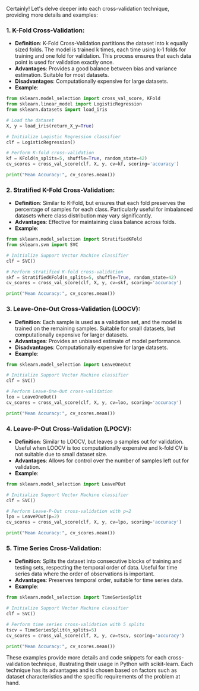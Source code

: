 Certainly! Let's delve deeper into each cross-validation technique, providing more details and examples:

### 1. K-Fold Cross-Validation:
- **Definition**: K-Fold Cross-Validation partitions the dataset into k equally sized folds. The model is trained k times, each time using k-1 folds for training and one fold for validation. This process ensures that each data point is used for validation exactly once.
- **Advantages**: Provides a good balance between bias and variance estimation. Suitable for most datasets.
- **Disadvantages**: Computationally expensive for large datasets.
- **Example**:
```python
from sklearn.model_selection import cross_val_score, KFold
from sklearn.linear_model import LogisticRegression
from sklearn.datasets import load_iris

# Load the dataset
X, y = load_iris(return_X_y=True)

# Initialize Logistic Regression classifier
clf = LogisticRegression()

# Perform K-fold cross-validation
kf = KFold(n_splits=5, shuffle=True, random_state=42)
cv_scores = cross_val_score(clf, X, y, cv=kf, scoring='accuracy')

print("Mean Accuracy:", cv_scores.mean())
```

### 2. Stratified K-Fold Cross-Validation:
- **Definition**: Similar to K-Fold, but ensures that each fold preserves the percentage of samples for each class. Particularly useful for imbalanced datasets where class distribution may vary significantly.
- **Advantages**: Effective for maintaining class balance across folds.
- **Example**:
```python
from sklearn.model_selection import StratifiedKFold
from sklearn.svm import SVC

# Initialize Support Vector Machine classifier
clf = SVC()

# Perform stratified K-fold cross-validation
skf = StratifiedKFold(n_splits=5, shuffle=True, random_state=42)
cv_scores = cross_val_score(clf, X, y, cv=skf, scoring='accuracy')

print("Mean Accuracy:", cv_scores.mean())
```

### 3. Leave-One-Out Cross-Validation (LOOCV):
- **Definition**: Each sample is used as a validation set, and the model is trained on the remaining samples. Suitable for small datasets, but computationally expensive for larger datasets.
- **Advantages**: Provides an unbiased estimate of model performance.
- **Disadvantages**: Computationally expensive for large datasets.
- **Example**:
```python
from sklearn.model_selection import LeaveOneOut

# Initialize Support Vector Machine classifier
clf = SVC()

# Perform Leave-One-Out cross-validation
loo = LeaveOneOut()
cv_scores = cross_val_score(clf, X, y, cv=loo, scoring='accuracy')

print("Mean Accuracy:", cv_scores.mean())
```

### 4. Leave-P-Out Cross-Validation (LPOCV):
- **Definition**: Similar to LOOCV, but leaves p samples out for validation. Useful when LOOCV is too computationally expensive and k-fold CV is not suitable due to small dataset size.
- **Advantages**: Allows for control over the number of samples left out for validation.
- **Example**:
```python
from sklearn.model_selection import LeavePOut

# Initialize Support Vector Machine classifier
clf = SVC()

# Perform Leave-P-Out cross-validation with p=2
lpo = LeavePOut(p=2)
cv_scores = cross_val_score(clf, X, y, cv=lpo, scoring='accuracy')

print("Mean Accuracy:", cv_scores.mean())
```

### 5. Time Series Cross-Validation:
- **Definition**: Splits the dataset into consecutive blocks of training and testing sets, respecting the temporal order of data. Useful for time series data where the order of observations is important.
- **Advantages**: Preserves temporal order, suitable for time series data.
- **Example**:
```python
from sklearn.model_selection import TimeSeriesSplit

# Initialize Support Vector Machine classifier
clf = SVC()

# Perform time series cross-validation with 5 splits
tscv = TimeSeriesSplit(n_splits=5)
cv_scores = cross_val_score(clf, X, y, cv=tscv, scoring='accuracy')

print("Mean Accuracy:", cv_scores.mean())
```

These examples provide more details and code snippets for each cross-validation technique, illustrating their usage in Python with scikit-learn. Each technique has its advantages and is chosen based on factors such as dataset characteristics and the specific requirements of the problem at hand.
